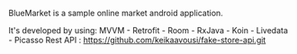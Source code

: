 BlueMarket is a sample online market android application.

It's developed by using: MVVM - Retrofit - Room - RxJava - Koin - Livedata - Picasso
Rest API : https://github.com/keikaavousi/fake-store-api.git               
